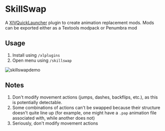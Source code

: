 # SkillSwap

A [XIVQuickLauncher](https://github.com/goatcorp/FFXIVQuickLauncher) plugin to create animation replacement mods. Mods can be exported either as a Textools modpack or Penumbra mod

## Usage
1. Install using `/xlplugins`
2. Open menu using `/skillswap`

![skillswapdemo](https://user-images.githubusercontent.com/18051158/123883902-f56d7a80-d917-11eb-8536-abd12629e545.png)

## Notes
1. Don't modify movement actions (jumps, dashes, backflips, etc.), as this is potentially detectable.
2. Some combinations of actions can't be swapped because their structure doesn't quite line up (for example, one might have a `.pap` animation file associated with, while another does not)
3. Seriously, don't modify movement actions